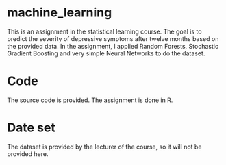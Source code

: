 # machine_learning

This is an assignment in the statistical learning course. The goal is to predict the severity of depressive symptoms after twelve months based on the provided data. In the assignment, I applied Random Forests, Stochastic Gradient Boosting and very simple Neural Networks to do the dataset.



# Code

The source code is  provided. The assignment is done in R.


# Date set

The dataset is provided by the lecturer of the course, so it will not be provided here.
